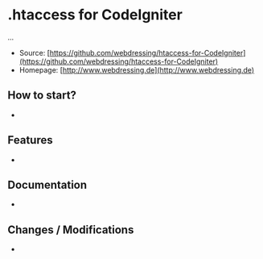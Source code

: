 .htaccess for CodeIgniter
=============================

...

* Source: [https://github.com/webdressing/htaccess-for-CodeIgniter](https://github.com/webdressing/htaccess-for-CodeIgniter)
* Homepage: [http://www.webdressing.de](http://www.webdressing.de)


## How to start?

-


## Features

-


## Documentation

-


## Changes / Modifications

-
